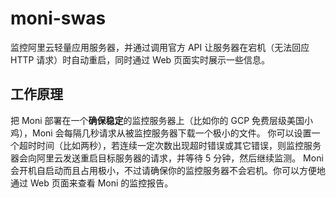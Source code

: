 # moni-swas
监控阿里云轻量应用服务器，并通过调用官方 API 让服务器在宕机（无法回应 HTTP 请求）时自动重启，同时通过 Web 页面实时展示一些信息。

## 工作原理
把 Moni 部署在一个**确保稳定**的监控服务器上（比如你的 GCP 免费层级美国小鸡），Moni 会每隔几秒请求从被监控服务器下载一个极小的文件。
你可以设置一个超时时间（比如两秒），若连续一定次数出现超时错误或其它错误，则监控服务器会向阿里云发送重启目标服务器的请求，并等待 5 分钟，然后继续监测。
Moni 会开机自启动而且占用极小，不过请确保你的监控服务器不会宕机。你可以方便地通过 Web 页面来查看 Moni 的监控报告。
